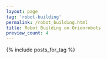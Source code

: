 ```yaml
---
layout: page
tag: 'robot-building'
permalink: /robot_building.html
title: Robot Building on Orionrobots
preview_count: 4
---
```

{% include posts_for_tag %}
